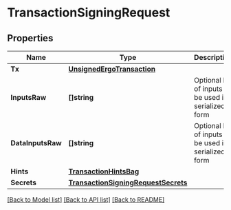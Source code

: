 # TransactionSigningRequest

## Properties

Name | Type | Description | Notes
------------ | ------------- | ------------- | -------------
**Tx** | [**UnsignedErgoTransaction**](.md) |  | 
**InputsRaw** | **[]string** | Optional list of inputs to be used in serialized form | [optional] 
**DataInputsRaw** | **[]string** | Optional list of inputs to be used in serialized form | [optional] 
**Hints** | [**TransactionHintsBag**](TransactionHintsBag.md) |  | [optional] 
**Secrets** | [**TransactionSigningRequestSecrets**](TransactionSigningRequest_secrets.md) |  | 

[[Back to Model list]](../README.md#documentation-for-models) [[Back to API list]](../README.md#documentation-for-api-endpoints) [[Back to README]](../README.md)


